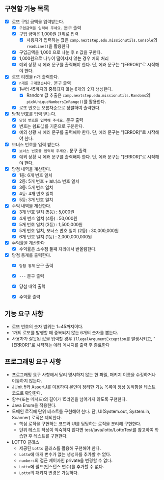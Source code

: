 
## 구현할 기능 목록
- [x] 로또 구입 금액을 입력받는다.
  - [x] `구입금액을 입력해 주세요.` 문구 출력
  - [x] 구입 금액은 1,000원 단위로 입력
    - [x] 사용자가 입력하는 값은 `camp.nextstep.edu.missionutils.Console`의 `readLine()`을 활용한다
  - [x] 구입금액을 1,000 으로 나눈 후 n 값을 구한다.
  - [x] 1,000원으로 나누어 떨어지지 않는 경우 예외 처리
  - [x] 예외 상황 시 에러 문구를 출력해야 한다. 단, 에러 문구는 "[ERROR]"로 시작해야 한다.
- [x] 로또 티켓을 n개 출력한다.
  - [x] `n개를 구매했습니다.` 문구 출력
  - [x] 1부터 45까지의 중복되지 않는 6개의 숫자 생성한다.
    - [x] Random 값 추출은 `camp.nextstep.edu.missionutils.Randoms`의 `pickUniqueNumbersInRange()`를 활용한다.
  - [x] 로또 번호는 오름차순으로 정렬하여 출력한다.
- [x] 당첨 번호를 입력 받는다.
  - [x] `당첨 번호를 입력해 주세요.` 문구 출력
  - [x] 번호는 쉼표(,)를 기준으로 구분한다.
  - [x] 예외 상황 시 에러 문구를 출력해야 한다. 단, 에러 문구는 "[ERROR]"로 시작해야 한다.
- [x] 보너스 번호를 입력 받는다.
  - [x] `보너스 번호를 입력해 주세요.` 문구 출력
  - [x] 예외 상황 시 에러 문구를 출력해야 한다. 단, 에러 문구는 "[ERROR]"로 시작해야 한다.
- [x] 당첨 내역을 계산한다.
  - [x] 1등: 6개 번호 일치
  - [x] 2등: 5개 번호 + 보너스 번호 일치
  - [x] 3등: 5개 번호 일치
  - [x] 4등: 4개 번호 일치
  - [x] 5등: 3개 번호 일치
- [x] 수익 내역을 계산한다.
  - [x] 3개 번호 일치 (5등) : 5,000원
  - [x] 4개 번호 일치 (4등) : 50,000원
  - [x] 5개 번호 일치 (3등) : 1,500,000원
  - [x] 5개 번호 일치, 보너스 번호 일치 (2등) : 30,000,000원
  - [x] 6개 번호 일치 (1등) : 2,000,000,000원
- [x] 수익률을 계산한다
  - [x] 수익률은 소수점 둘째 자리에서 반올림한다.
- [x] 당첨 통계를 출력한다.
  - [x] `당첨 통계` 문구 출력
  - [x] `---` 문구 출력
  - [x] 당첨 내역 출력
  - [x] 수익률 출력



## 기능 요구 사항
- 로또 번호의 숫자 범위는 1~45까지이다.
- 1개의 로또를 발행할 때 중복되지 않는 6개의 숫자를 뽑는다.
- 사용자가 잘못된 값을 입력할 경우 `IllegalArgumentException`를 발생시키고, "[ERROR]"로 시작하는 에러 메시지를 출력 후 종료한다

## 프로그래밍 요구 사항
- 프로그래밍 요구 사항에서 달리 명시하지 않는 한 파일, 패키지 이름을 수정하거나 이동하지 않는다.
- JUnit 5와 AssertJ를 이용하여 본인이 정리한 기능 목록이 정상 동작함을 테스트 코드로 확인한다.
- 함수(또는 메서드)의 길이가 15라인을 넘어가지 않도록 구현한다.
- Java Enum을 적용한다.
- 도메인 로직에 단위 테스트를 구현해야 한다. 단, UI(System.out, System.in, Scanner) 로직은 제외한다.
  - 핵심 로직을 구현하는 코드와 UI를 담당하는 로직을 분리해 구현한다.
  - 단위 테스트 작성이 익숙하지 않다면 test/java/lotto/LottoTest를 참고하여 학습한 후 테스트를 구현한다.
- LOTTO 클래스
  - 제공된 `Lotto` 클래스를 활용해 구현해야 한다.
  - `Lotto`에 매개 변수가 없는 생성자를 추가할 수 없다.
  - `numbers`의 접근 제어자인 private을 변경할 수 없다.
  - `Lotto`에 필드(인스턴스 변수)를 추가할 수 없다.
  - `Lotto`의 패키지 변경은 가능하다.

